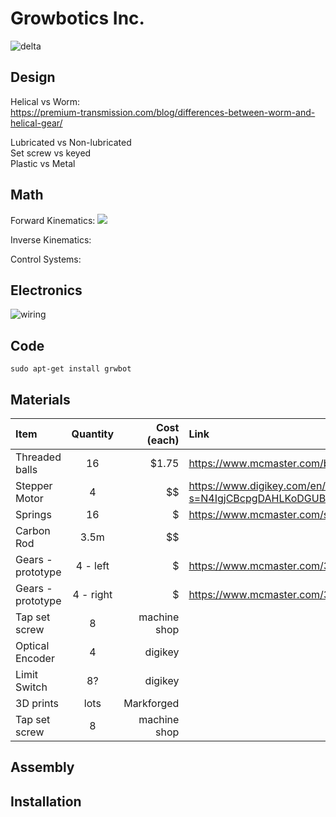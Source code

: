 # Growbotics Inc.
![delta](https://user-images.githubusercontent.com/83112082/158495623-3ea8e271-a757-4633-aa96-0498f6b3723a.png)

## Design
Helical vs Worm:\
https://premium-transmission.com/blog/differences-between-worm-and-helical-gear/

Lubricated vs Non-lubricated\
Set screw vs keyed\
Plastic vs Metal

## Math
Forward Kinematics:
<img src="https://render.githubusercontent.com/render/math?math=e^{i \pi} = -1">

Inverse Kinematics:

Control Systems:

## Electronics
![wiring](https://user-images.githubusercontent.com/83112082/158497874-c0ef5861-e687-4c1e-a27b-e2a09aff9d5e.jpg)

## Code
```
sudo apt-get install grwbot
```


## Materials
| Item         | Quantity       | Cost (each)          | Link |
| :---         |     :---:      |          ---: | :--- |
| Threaded balls   | 16     | $1.75    | https://www.mcmaster.com/balls/threaded-hole-ball-knobs-6/  |
| Stepper Motor     | 4       | $$     | https://www.digikey.com/en/products/detail/sanyo-denki-sanmotion-products/SH1603-5240/13533529?s=N4IgjCBcpgDAHLKoDGUBmBDANgZwKYA0IA9lANrjwDsALBALrEAOALlCAMqsBOAlgDsA5iAC%2BxAExTayEGkhY8RUhRC1YSJiDYcAIiQCuAI2z4xxALQTZ83geVlIlAKwgG4kBYBsNqHYeqAMxuoh7WTiC4rPjMzPg8IUA     |
| Springs    | 16       | $      | https://www.mcmaster.com/springs/spring-type~extension/system-of-measurement~metric/     |
| Carbon Rod     | 3.5m       | $$      |      |
| Gears - prototype    | 4 - left       | $      | https://www.mcmaster.com/3598N276/     |
| Gears - prototype    | 4 - right      | $      | https://www.mcmaster.com/3598N299/     |
| Tap set screw     | 8       | machine shop      |      |
| Optical Encoder     | 4       | digikey      |      |
| Limit Switch     | 8?       | digikey      |      |
| 3D prints     | lots       | Markforged      |      |
| Tap set screw     | 8       | machine shop      |      |

## Assembly

## Installation
